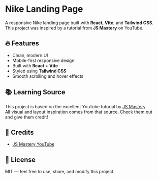 # Nike Landing Page

A responsive Nike landing page built with **React**, **Vite**, and **Tailwind CSS**.  
This project was inspired by a tutorial from **JS Mastery** on YouTube.

## 🔥 Features

- Clean, modern UI
- Mobile-first responsive design
- Built with **React + Vite**
- Styled using **Tailwind CSS**
- Smooth scrolling and hover effects

## 📚 Learning Source

This project is based on the excellent YouTube tutorial by [JS Mastery](https://www.youtube.com/c/JavaScriptMastery).  
All visual and layout inspiration comes from that source. Check them out and give them credit!

## 🙏 Credits

- [JS Mastery YouTube](https://www.youtube.com/c/JavaScriptMastery)

## 📝 License

MIT — feel free to use, share, and modify this project.
